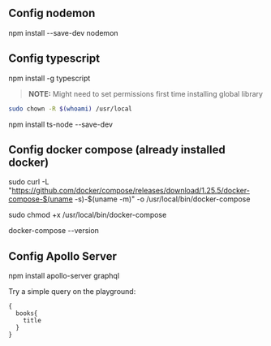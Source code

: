 ## Config nodemon

npm install --save-dev nodemon


## Config typescript

npm install -g typescript

> **NOTE:** Might need to set permissions first time installing global library

```bash
sudo chown -R $(whoami) /usr/local
```

npm install ts-node --save-dev


## Config docker compose (already installed docker)

sudo curl -L "https://github.com/docker/compose/releases/download/1.25.5/docker-compose-$(uname -s)-$(uname -m)" -o /usr/local/bin/docker-compose

sudo chmod +x /usr/local/bin/docker-compose

docker-compose --version


## Config Apollo Server
npm install apollo-server graphql


Try a simple query on the playground:

```
{
  books{
    title
  }
}
```